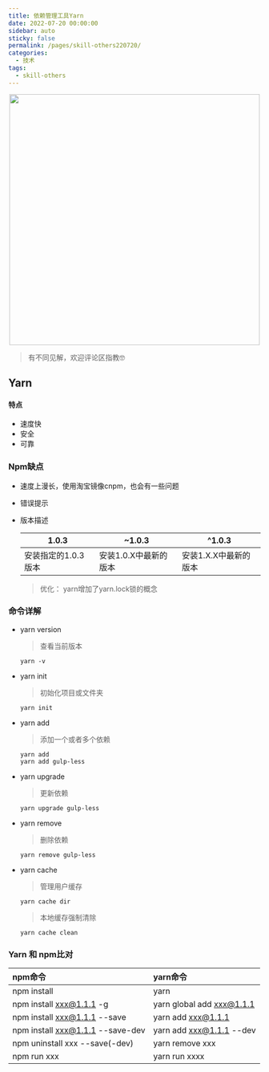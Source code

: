 ```yaml
---
title: 依赖管理工具Yarn
date: 2022-07-20 00:00:00
sidebar: auto
sticky: false
permalink: /pages/skill-others220720/
categories: 
  - 技术
tags: 
  - skill-others
---
```


<p align="center">
  <img width="500" src="https://dogefs.s3.ladydaily.com/~/source/wallhaven/full/od/wallhaven-od2pv5.jpg"/>
</p>



> 有不同见解，欢迎评论区指教🤓

<!-- more -->

## Yarn

#### 特点

- 速度快
- 安全
- 可靠

### Npm缺点

- 速度上漫长，使用淘宝镜像cnpm，也会有一些问题

- 错误提示

- 版本描述

  | 1.0.3               | ~1.0.3                | ^1.0.3                |
  | ------------------- | --------------------- | --------------------- |
  | 安装指定的1.0.3版本 | 安装1.0.X中最新的版本 | 安装1.X.X中最新的版本 |

  > 优化： yarn增加了yarn.lock锁的概念

### 命令详解

- yarn version 

  > 查看当前版本

  ```
  yarn -v
  ```

- yarn init

  > 初始化项目或文件夹

  ```
  yarn init
  ```

- yarn add

  > 添加一个或者多个依赖

  ```
  yarn add
  yarn add gulp-less
  ```

- yarn upgrade

  > 更新依赖

  ```
  yarn upgrade gulp-less
  ```

- yarn remove

  > 删除依赖

  ```
  yarn remove gulp-less
  ```

- yarn cache

  > 管理用户缓存

  ```
  yarn cache dir
  ```

  > 本地缓存强制清除

  ```
  yarn cache clean
  ```

### Yarn 和 npm比对

| npm命令                          | yarn命令                  |
| :------------------------------- | :------------------------ |
| npm install                      | yarn                      |
| npm install xxx@1.1.1 -g         | yarn global add xxx@1.1.1 |
| npm install xxx@1.1.1 --save     | yarn add xxx@1.1.1        |
| npm install xxx@1.1.1 --save-dev | yarn add xxx@1.1.1 --dev  |
| npm uninstall xxx --save(-dev)   | yarn remove xxx           |
| npm run xxx                      | yarn run xxxx             |

